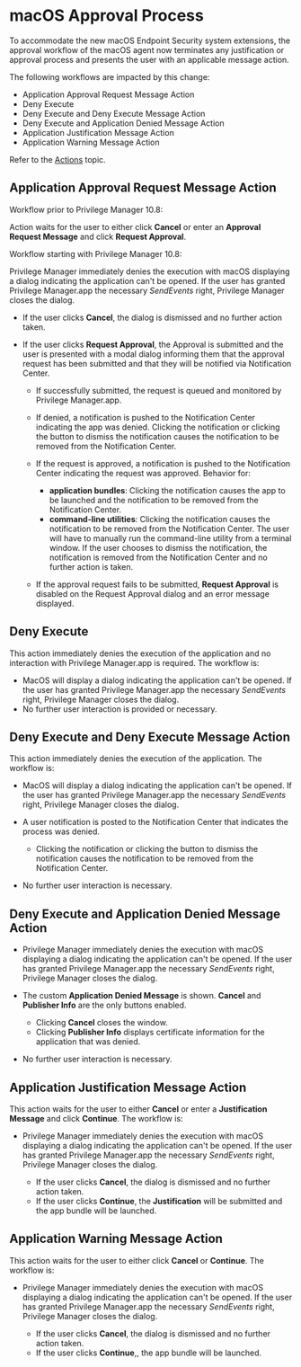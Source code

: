 [title]: # (macOS Approval Process)
[tags]: # (application approvals)
[priority]: # (7)
# macOS Approval Process

To accommodate the new macOS Endpoint Security system extensions, the approval workflow of the macOS agent now terminates any justification or approval process and presents the user with an applicable message action.

The following workflows are impacted by this change:

* Application Approval Request Message Action
* Deny Execute
* Deny Execute and Deny Execute Message Action
* Deny Execute and Application Denied Message Action
* Application Justification Message Action
* Application Warning Message Action

Refer to the [Actions](../../../admin/actions/default-actions.md) topic.

## Application Approval Request Message Action

Workflow prior to Privilege Manager 10.8:

Action waits for the user to either click __Cancel__ or enter an __Approval Request Message__ and click __Request Approval__.

Workflow starting with Privilege Manager 10.8:

Privilege Manager immediately denies the execution with macOS displaying a dialog indicating the application can't be opened. If the user has granted Privilege Manager.app the necessary _SendEvents_ right, Privilege Manager closes the dialog.

* If the user clicks __Cancel__, the dialog is dismissed and no further action taken.
* If the user clicks __Request Approval__, the Approval is submitted and the user is presented with a modal dialog informing them that the approval request has been submitted and that they will be notified via Notification Center.

  * If successfully submitted, the request is queued and monitored by Privilege Manager.app.
  * If denied, a notification is pushed to the Notification Center indicating the app was denied. Clicking the notification or clicking the button to dismiss the notification causes the notification to be removed from the Notification Center.
  * If the request is approved, a notification is pushed to the Notification Center indicating the request was approved. Behavior for:

    * __application bundles__: Clicking the notification causes the app to be launched and the notification to be removed from the Notification Center.
    * __command-line utilities__: Clicking the notification causes the notification to be removed from the Notification Center. The user will have to manually run the command-line utility from a terminal window. If the user chooses to dismiss the notification, the notification is removed from the Notification Center and no further action is taken.

  * If the approval request fails to be submitted, __Request Approval__ is disabled on the Request Approval dialog and an error message displayed.

## Deny Execute

This action immediately denies the execution of the application and no interaction with Privilege Manager.app is required. The workflow is:

* MacOS will display a dialog indicating the application can't be opened. If the user has granted Privilege Manager.app the necessary _SendEvents_ right, Privilege Manager closes the dialog.
* No further user interaction is provided or necessary.

## Deny Execute and Deny Execute Message Action

This action immediately denies the execution of the application. The workflow is:

* MacOS will display a dialog indicating the application can't be opened. If the user has granted Privilege Manager.app the necessary _SendEvents_ right, Privilege Manager closes the dialog.
* A user notification is posted to the Notification Center that indicates the process was denied.

  * Clicking the notification or clicking the button to dismiss the notification causes the notification to be removed from the Notification Center.

* No further user interaction is necessary.

## Deny Execute and Application Denied Message Action

* Privilege Manager immediately denies the execution with macOS displaying a dialog indicating the application can't be opened. If the user has granted Privilege Manager.app the necessary _SendEvents_ right, Privilege Manager closes the dialog.
* The custom __Application Denied Message__ is shown. __Cancel__ and __Publisher Info__ are the only buttons enabled.

  * Clicking __Cancel__ closes the window.
  * Clicking __Publisher Info__ displays certificate information for the application that was denied.

* No further user interaction is necessary.

## Application Justification Message Action

This action waits for the user to either __Cancel__ or enter a __Justification Message__ and click __Continue__. The workflow is:

* Privilege Manager immediately denies the execution with macOS displaying a dialog indicating the application can't be opened. If the user has granted Privilege Manager.app the necessary _SendEvents_ right, Privilege Manager closes the dialog.

  * If the user clicks __Cancel__, the dialog is dismissed and no further action taken.
  * If the user clicks __Continue__, the __Justification__ will be submitted and the app bundle will be launched.

## Application Warning Message Action

This action waits for the user to either click __Cancel__ or __Continue__. The workflow is:

* Privilege Manager immediately denies the execution with macOS displaying a dialog indicating the application can't be opened. If the user has granted Privilege Manager.app the necessary _SendEvents_ right, Privilege Manager closes the dialog.

  * If the user clicks __Cancel__, the dialog is dismissed and no further action taken.
  * If the user clicks __Continue__,, the app bundle will be launched.
